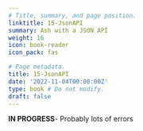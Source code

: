 ```yaml
---
# Title, summary, and page position.
linktitle: 15-JsonAPI
summary: Ash with a JSON API
weight: 16
icon: book-reader
icon_pack: fas

# Page metadata.
title: 15-JsonAPI
date: '2022-11-04T00:00:00Z'
type: book # Do not modify.
draft: false
---
```


**IN PROGRESS**- Probably lots of errors
